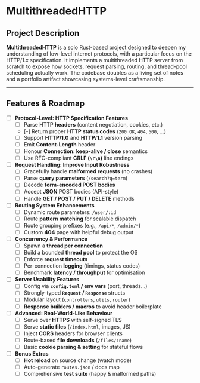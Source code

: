 # MultithreadedHTTP

## Project Description

**MultithreadedHTTP** is a solo Rust-based project designed to deepen my understanding of low-level internet protocols, with a particular focus on the HTTP/1.x specification. It implements a multithreaded HTTP server from scratch to expose how sockets, request parsing, routing, and thread-pool scheduling actually work. The codebase doubles as a living set of notes and a portfolio artifact showcasing systems-level craftsmanship.

---

## Features & Roadmap

- [ ] **Protocol-Level: HTTP Specification Features**
  - [ ] Parse HTTP **headers** (content negotiation, cookies, etc.)
  - [-] Return proper **HTTP status codes** (`200 OK`, `404`, `500`, …)
  - [ ] Support **HTTP/1.0** and **HTTP/1.1** version parsing
  - [ ] Emit **Content-Length** header
  - [ ] Honour **Connection: keep-alive / close** semantics
  - [ ] Use RFC-compliant **CRLF (`\r\n`)** line endings

- [ ] **Request Handling: Improve Input Robustness**
  - [ ] Gracefully handle **malformed requests** (no crashes)
  - [ ] Parse **query parameters** (`/search?q=term`)
  - [ ] Decode **form-encoded POST bodies**
  - [ ] Accept **JSON** POST bodies (API-style)
  - [ ] Handle **GET / POST / PUT / DELETE** methods

- [ ] **Routing System Enhancements**
  - [ ] Dynamic route parameters: `/user/:id`
  - [ ] Route **pattern matching** for scalable dispatch
  - [ ] Route grouping prefixes (e.g., `/api/*`, `/admin/*`)
  - [ ] Custom **404** page with helpful debug output

- [ ] **Concurrency & Performance**
  - [ ] Spawn a **thread per connection**
  - [ ] Build a bounded **thread pool** to protect the OS
  - [ ] Enforce **request timeouts**
  - [ ] Per-connection **logging** (timings, status codes)
  - [ ] Benchmark **latency / throughput** for optimisation

- [ ] **Server Usability Features**
  - [ ] Config via **`config.toml` / env vars** (port, threads…)
  - [ ] Strongly-typed **`Request` / `Response`** structs
  - [ ] Modular layout (`controllers`, `utils`, `router`)
  - [ ] **Response builders / macros** to avoid header boilerplate

- [ ] **Advanced: Real-World-Like Behaviour**
  - [ ] Serve over **HTTPS** with self-signed TLS
  - [ ] Serve **static files** (`/index.html`, images, JS)
  - [ ] Inject **CORS** headers for browser clients
  - [ ] Route-based **file downloads** (`/files/:name`)
  - [ ] Basic **cookie parsing & setting** for stateful flows

- [ ] **Bonus Extras**
  - [ ] **Hot reload** on source change (watch mode)
  - [ ] Auto-generate `routes.json` / docs map
  - [ ] Comprehensive **test suite** (happy & malformed paths)
